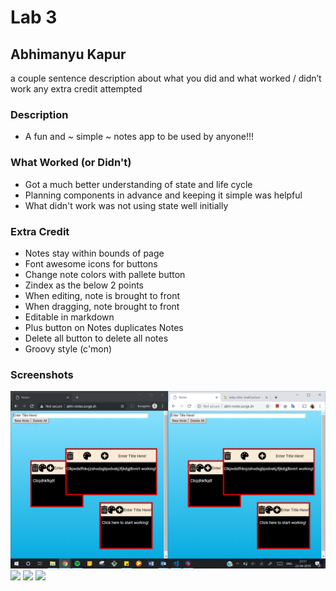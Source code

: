 # Lab 3
## Abhimanyu Kapur

a couple sentence description about what you did
and what worked / didn’t work
any extra credit attempted

### Description
* A fun and ~ simple ~ notes app to be used by anyone!!!

### What Worked (or Didn't)
* Got a much better understanding of state and life cycle
* Planning components in advance and keeping it simple was helpful
* What didn't work was not using state well initially

### Extra Credit
* Notes stay within bounds of page
* Font awesome icons for buttons 
* Change note colors with pallete button
* Zindex as the below 2 points
* When editing, note is brought to front 
* When dragging, note brought to front
* Editable in markdown
* Plus button on Notes duplicates Notes
* Delete all button to delete all notes
* Groovy style (c'mon)


### Screenshots

![](./src/img/r1.PNG)
![]('./src/img/r2.PNG')
![]('./src/img/r3.PNG')
![]('./src/img/r4.PNG')